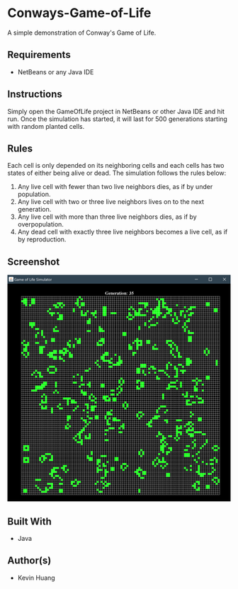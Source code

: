 # Conways-Game-of-Life
A simple demonstration of Conway's Game of Life.

## Requirements
* NetBeans or any Java IDE

## Instructions
Simply open the GameOfLife project in NetBeans or other Java IDE and hit run. Once the simulation has started, it will last for 500 generations starting with random planted cells.

## Rules
Each cell is only depended on its neighboring cells and each cells has two states of either being alive or dead. The simulation follows the rules below:

1. Any live cell with fewer than two live neighbors dies, as if by under population.
2. Any live cell with two or three live neighbors lives on to the next generation.
3. Any live cell with more than three live neighbors dies, as if by overpopulation.
4. Any dead cell with exactly three live neighbors becomes a live cell, as if by reproduction.

## Screenshot
![](images/Screenshot_1.png)

## Built With
* Java

## Author(s)
* Kevin Huang
